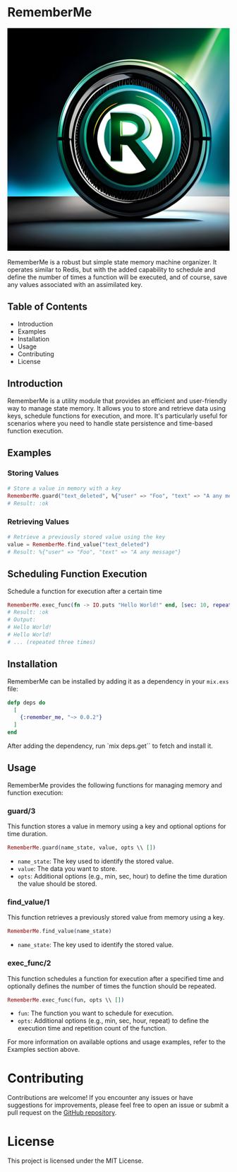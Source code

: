 # RememberMe

![](logo.jpg#vitrinedev)

RememberMe is a robust but simple state memory machine organizer. It operates similar to Redis, but with the added capability to schedule and define the number of times a function will be executed, and of course, save any values associated with an assimilated key.

## Table of Contents
- Introduction
- Examples
- Installation
- Usage
- Contributing
- License

## Introduction

RememberMe is a utility module that provides an efficient and user-friendly way to manage state memory. It allows you to store and retrieve data using keys, schedule functions for execution, and more. It's particularly useful for scenarios where you need to handle state persistence and time-based function execution.

## Examples
### Storing Values
```elixir
# Store a value in memory with a key
RememberMe.guard("text_deleted", %{"user" => "Foo", "text" => "A any message"}, min: 2)
# Result: :ok
```

### Retrieving Values
```elixir
# Retrieve a previously stored value using the key
value = RememberMe.find_value("text_deleted")
# Result: %{"user" => "Foo", "text" => "A any message"}
```

## Scheduling Function Execution

Schedule a function for execution after a certain time

```elixir
RememberMe.exec_func(fn -> IO.puts "Hello World!" end, [sec: 10, repeat: 3])
# Result: :ok
# Output:
# Hello World!
# Hello World!
# ... (repeated three times)
```

## Installation

RememberMe can be installed by adding it as a dependency in your `mix.exs`
file:

```elixir
defp deps do
  [
    {:remember_me, "~> 0.0.2"}
  ]
end
```

After adding the dependency, run `mix deps.get`` to fetch and install it.

## Usage

RememberMe provides the following functions for managing memory and function execution:

### guard/3
This function stores a value in memory using a key and optional options for time duration.

```elixir
RememberMe.guard(name_state, value, opts \\ [])
```
- `name_state`: The key used to identify the stored value.
- `value`: The data you want to store.
- `opts`: Additional options (e.g., min, sec, hour) to define the time 
duration the value should be stored.

### find_value/1

This function retrieves a previously stored value from memory using a key.

```elixir
RememberMe.find_value(name_state)
```
- `name_state`: The key used to identify the stored value.

### exec_func/2

This function schedules a function for execution after a specified time and optionally defines the number of times the function should be repeated.

```elixir
RememberMe.exec_func(fun, opts \\ [])
```
- `fun`: The function you want to schedule for execution.
- `opts`: Additional options (e.g., min, sec, hour, repeat) to define the execution time and repetition count of the function.

For more information on available options and usage examples, refer to the Examples section above.

# Contributing
Contributions are welcome! If you encounter any issues or have suggestions for improvements, please feel free to open an issue or submit a pull request on the [GitHub repository](https://github.com/AlefMach/remember_me).

# License
This project is licensed under the MIT License.
